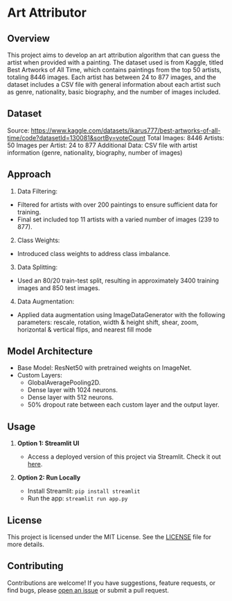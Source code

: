 # Art Attributor

## Overview
This project aims to develop an art attribution algorithm that can guess the artist when provided with a painting. The dataset used is from Kaggle, titled Best Artworks of All Time, which contains paintings from the top 50 artists, totaling 8446 images. Each artist has between 24 to 877 images, and the dataset includes a CSV file with general information about each artist such as genre, nationality, basic biography, and the number of images included.

## Dataset
Source: https://www.kaggle.com/datasets/ikarus777/best-artworks-of-all-time/code?datasetId=130081&sortBy=voteCount
Total Images: 8446
Artists: 50
Images per Artist: 24 to 877
Additional Data: CSV file with artist information (genre, nationality, biography, number of images)

## Approach
1. Data Filtering:
* Filtered for artists with over 200 paintings to ensure sufficient data for training.
* Final set included top 11 artists with a varied number of images (239 to 877).
2. Class Weights:
* Introduced class weights to address class imbalance.
3. Data Splitting:
* Used an 80/20 train-test split, resulting in approximately 3400 training images and 850 test images.
4. Data Augmentation:
* Applied data augmentation using ImageDataGenerator with the following parameters: rescale, rotation, width & height shift, shear, zoom, horizontal & vertical flips, and nearest fill mode

## Model Architecture
* Base Model: ResNet50 with pretrained weights on ImageNet.
* Custom Layers:
    * GlobalAveragePooling2D.
    * Dense layer with 1024 neurons.
    * Dense layer with 512 neurons.
    * 50% dropout rate between each custom layer and the output layer.

## Usage
1. **Option 1: Streamlit UI**
   - Access a deployed version of this project via Streamlit. Check it out [here](https://hodubena.shinyapps.io/EPLStandingsPro/).

2. **Option 2: Run Locally**
   - Install Streamlit: `pip install streamlit`
   - Run the app: `streamlit run app.py`
  
## License
This project is licensed under the MIT License. See the [LICENSE](./LICENSE) file for more details.

## Contributing
Contributions are welcome! If you have suggestions, feature requests, or find bugs, please [open an issue](https://github.com/hodubena/Art_Attributor/issues) or submit a pull request.
